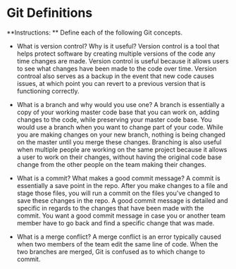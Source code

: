 # Git Definitions

**Instructions: ** Define each of the following Git concepts.

* What is version control?  Why is it useful?
Version control is a tool that helps protect software by creating multiple versions of the code any time changes are made. Version control is useful because it allows users to see what changes have been made to the code over time. Version controal also serves as a backup in the event that new code causes issues, at which point you can revert to a previous version that is functioning correctly. 

* What is a branch and why would you use one?
A branch is essentially a copy of your working master code base that you can work on, adding changes to the code, while preserving your master code base. You would use a branch when you want to change part of your code. While you are making changes on your new branch, nothing is being changed on the master until you merge these changes. Branching is also useful when multiple people are working on the same project because it allows a user to work on their changes, without having the original code base change from the other people on the team making their changes.  

* What is a commit? What makes a good commit message?
A commit is essentially a save point in the repo. After you make changes to a file and stage those files, you will run a commit on the files you've changed to save these changes in the repo. A good commit message is detailed and specific in regards to the changes that have been made with the commit. You want a good commit message in case you or another team member have to go back and find a specific change that was made. 

* What is a merge conflict?
A merge conflict is an error typically caused when two members of the team edit the same line of code. When the two branches are merged, Git is confused as to which change to commit.  